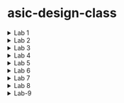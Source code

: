 # asic-design-class
<details>
<summary>Lab 1</summary>
LAB1

Task1: Create a C program and verify it using gcc compiler.
STEPS:

1.Create a file in editor in Linux environment.

![Screenshot from 2024-07-17 07-29-28](https://github.com/user-attachments/assets/7a9b5721-a2bd-4a11-9e49-fc43695f4ab9)

2.Compile code in termianl window using gcc compiler.

![Screenshot from 2024-07-17 07-27-37](https://github.com/user-attachments/assets/5ca86dc0-89c1-49e0-9e10-27c8faebe04b)

3.Executables will be generated after compilation,to run and check the output use the following command. 

![Screenshot from 2024-07-17 07-30-16](https://github.com/user-attachments/assets/6a38e971-0fe9-43e3-a660-22dc143eace3)

INITIAL CODE AND FINAL OUTPUT

![Screenshot from 2024-07-17 07-49-06](https://github.com/user-attachments/assets/90c15770-1cf6-4309-8d82-b1fe1c4ceddb)




Task2: Run the C program on a Riscv gcc compiler.

STEPS:

1.Compile the C code on Riscv compier using the following command.

![Screenshot from 2024-07-17 08-02-18](https://github.com/user-attachments/assets/ff557bf6-3b51-47cb-8c23-c0481ea32ea7)

2.Generate a new executable file.

![Screenshot from 2024-07-17 08-03-33](https://github.com/user-attachments/assets/7b8710da-989f-425d-b248-190ead3a1b50)

3.To look at the assembly code for the given C program use the following command.

![Screenshot from 2024-07-17 08-04-50](https://github.com/user-attachments/assets/5d98c9db-574c-4fe8-a384-48b2466ffdef)

4.To view some part of file at once use the following command and search for main to know the number of bytes used for its instruction set.

![Screenshot from 2024-07-17 08-06-05](https://github.com/user-attachments/assets/8fec103c-9ba3-4721-bf13-4e192687e7a2)

5.Now, instead of O1 in command we use Ofast so that we can reduce the number of bytes used by the main program.

![Screenshot from 2024-07-17 08-07-17](https://github.com/user-attachments/assets/df071282-7ac7-40b7-b362-6582d1172cf1)

6.Generate the assembly code for the above file and notice that the number of bytes used gets reduced to 12 instead of 15.
![Screenshot from 2024-07-17 08-08-52](https://github.com/user-attachments/assets/45e90a05-96fb-4614-b58b-e9a28c376b71)


INITIAL AND FINAL OUTPUT
![Screenshot from 2024-07-17 08-11-55](https://github.com/user-attachments/assets/60c5e1ee-1179-4bec-8dd8-0b661dbd5b32)

</details>


<details>
# LAB2
<summary>Lab 2</summary>

In Lab1 we compiled and executed our C code on gcc compiler, also in the second task we compiled our code on riscv compiler.
In this lab we will compile, execute and debug C code using riscv Simulator in Spike Simulation environment

## STEPS:


1.We executed our code using gcc compiler and spike simulator to check if both have the same result.
  To compile code in Spike Simultor we use the following command:
  
  ```bash
  riscv64-unknown-elf-gcc -Ofast -mabi=lp64 -march=rv64i -o sum1ton.o sum1ton.c 
  ```
  
  To run code in Spike Simulator we use the following command:
  
 ```bash 
 spike pk sum1ton.o
  ```
  
  Now we compared our gcc output and riscv output wich came out same.
  
  ![Screenshot from 2024-07-22 18-23-05](https://github.com/user-attachments/assets/a08930f4-1a75-44ac-bba4-e6cdda465dbd)

2.We tried to debug our code using spike by using the following command:

```bash   
spike -d pk sum1ton.o
 ```  
   
   Complete assembly code is shown into the terminal
   
  ![Screenshot from 2024-07-22 18-25-16](https://github.com/user-attachments/assets/b7d1e1a6-9168-40d7-bc47-4885d6780c14)


3.We want debug only the main part of the code manually so all the part which was before that we executed using the command
```bash
 until pc 0 100b0
```

  ![Screenshot from 2024-07-22 18-26-25](https://github.com/user-attachments/assets/99f7e1c1-9008-4726-98fa-544d167cbc03)
  

4.After this we wanted to run each step manually and noting down the values which are changing in each registers.
  First, we checked the values of register a2 by using the command
  ```bash
    reg 0 a2
  ```
  
  Initially it had 0x00000000000000b0
  After this we executed one line of code by pressing Enter so that the next line gets executed.
  The next was lui a2 0x1 which load the upper immediate that is the the bits from 12 to 31 with value 1 i.e, 0x00000000000100b0
  Again we checked the value of the register which now contained the changed value.
  
  ![Screenshot from 2024-07-22 18-27-34](https://github.com/user-attachments/assets/172905d9-82e6-4cf6-9db7-b71a060c78e8)

5.After this in the next instruction we loaded register a0 with value 0x21 and checked it.

 ![Screenshot from 2024-07-22 18-28-29](https://github.com/user-attachments/assets/31f2fb08-e19e-4642-87c2-1e88f6ada302)


6.The next instruction decremented the value present in the stack pointer by 16(in decimal) which is 10 in binary.
  Initially it had 0x0000003ffffffb50

After the execution of instruction it had 0x0000003ffffffb40

![Screenshot from 2024-07-22 18-33-49](https://github.com/user-attachments/assets/8261d937-119d-425e-a719-263faf653f87)

We can do the same for other instructions as well.
</details>


<details>
  <summary>Lab 3</summary>
# **LAB 3**

## To identify the type of instructions in RISC-V as R, I, S, B, U, J type, understand the differences between hardcoding 32-bit pattern of instructions and when the instructions are executed using RISC-V ISA.

### Different Types of Instructions in RISC-V

Instructions are classified in RISC-V based on their formats and functionality:

#### 1. R-Type (Register)
Used for arithmetic and logical operations where all operands are registers.  
Example: ADD, SUB, AND, OR, XOR, SLL, SRL, SLT.  
Format:

- **func7**  
  - Size: 7 bits  
  - Location: Bits 25 to 31 of the instruction  
  - Description: Differentiates between instructions within the same opcode and funct3.  

- **rs2 (Source Register 2)**  
  - Size: 5 bits  
  - Location: Bits 20 to 24 of the instruction  
  - Description: Specifies the second source register.  

- **rs1 (Source Register 1)**  
  - Size: 5 bits  
  - Location: Bits 15 to 19 of the instruction  
  - Description: Specifies the first source register.  

- **funct3**  
  - Size: 3 bits  
  - Location: Bits 12 to 14 of the instruction  
  - Description: Provides mid-level differentiation within the general category specified by the opcode.  

- **rd (Destination Register)**  
  - Size: 5 bits  
  - Location: Bits 7 to 11 of the instruction  
  - Description: Specifies the destination register.  

- **opcode**  
  - Size: 7 bits  
  - Location: Bits 0 to 6 of the instruction  
  - Description: Specifies the general operation category (e.g., arithmetic, logical, load, store, etc.).  

#### 2. I-Type (Immediate)  
Used for operations involving an immediate value.  
Example: ADDI, SLTI, ANDI, ORI, XORI, LW.  
Format:

- **opcode**  
  - Size: 7 bits  
  - Location: Bits 0 to 6 of the instruction.  
  - Description: Specifies the general operation category (e.g., arithmetic with immediate, load, etc.).  

- **rd**  
  - Size: 5 bits  
  - Location: Bits 7 to 11 of the instruction  
  - Description: Specifies the destination register.  

- **funct3**  
  - Size: 3 bits  
  - Location: Bits 12 to 14 of the instruction  
  - Description: Provides mid-level differentiation within the opcode category.  

- **rs1 (Source Register 1)**  
  - Size: 5 bits  
  - Location: Bits 15 to 19 of the instruction  
  - Description: Specifies the first source register.  

- **imm (Immediate Value)**  
  - Size: 12 bits  
  - Location: Bits 20 to 31 of the instruction  
  - Description: Represents a 12-bit immediate value used in the operation.  

#### 3. S-Type  
Used for storing instructions where data from a register is stored into memory.  
Format:

- **opcode**  
  - Size: 7 bits  
  - Location: Bits 0 to 6 of the instruction  
  - Description: Identifies the type of operation (e.g., store).  

- **imm (Immediate Value, lower 5 bits)**  
  - Size: 5 bits  
  - Location: Bits 7 to 11 of the instruction  
  - Description: Represents the lower 5 bits of the immediate value for address calculation.  

- **funct3**  
  - Size: 3 bits  
  - Location: Bits 12 to 14 of the instruction  
  - Description: Specifies the specific type of store operation.  

- **rs1 (Source Register 1)**  
  - Size: 5 bits  
  - Location: Bits 15 to 19 of the instruction  
  - Description: Specifies the base register for the store operation.  

- **rs2 (Source Register 2)**  
  - Size: 5 bits  
  - Location: Bits 20 to 24 of the instruction  
  - Description: Specifies the source register holding the data to be stored.  

- **imm (Immediate Value, upper 7 bits)**  
  - Size: 7 bits  
  - Location: Bits 25 to 31 of the instruction  
  - Description: Represents the upper 7 bits of the immediate value for address calculation.  

#### 4. B-Type  
Used for conditional branch instructions.  
Format:

- **opcode**  
  - Size: 7 bits  
  - Location: Bits 0 to 6 of the instruction  
  - Description: Specifies the general operation category (e.g., branch).  

- **imm[11] (Immediate Bit 11)**  
  - Size: 1 bit  
  - Location: Bit 7 of the instruction  
  - Description: Represents the 11th bit of the immediate value.  

- **imm[4:1] (Immediate Bits 4 to 1)**  
  - Size: 4 bits  
  - Location: Bits 8 to 11 of the instruction  
  - Description: Represents bits 4 to 1 of the immediate value.  

- **funct3**  
  - Size: 3 bits  
  - Location: Bits 12 to 14 of the instruction  
  - Description: Specifies the specific type of branch operation.  

- **rs1 (Source Register 1)**  
  - Size: 5 bits  
  - Location: Bits 15 to 19 of the instruction  
  - Description: Specifies the first source register for comparison.  

- **rs2 (Source Register 2)**  
  - Size: 5 bits  
  - Location: Bits 20 to 24 of the instruction  
  - Description: Specifies the second source register for comparison.  

- **imm[10:5] (Immediate Bits 10 to 5)**  
  - Size: 6 bits  
  - Location: Bits 25 to 30 of the instruction  
  - Description: Represents bits 10 to 5 of the immediate value.  

- **imm[12] (Immediate Bit 12)**  
  - Size: 1 bit  
  - Location: Bit 31  
  - Description: Represents the 12th bit of the immediate value.  

#### 5. U-Type  
The U-type format is used for instructions that need a 20-bit immediate value. These instructions include LUI (Load Upper Immediate) and AUIPC (Add Upper Immediate to PC).

- **opcode**  
  - Size: 7 bits  
  - Location: Bits 0 to 6 of the instruction  
  - Description: Specifies the general operation category.

- **rd**  
  - Size: 5 bits  
  - Location: Bits 7 to 11 of the instruction  
  - Description: Specifies the destination register.

- **imm[19:12]**  
  - Size: 8 bits  
  - Location: Bits 12 to 19 of the instruction  
  - Description: Represents bits 19 to 12 of the immediate value.

- **imm[11]**  
  - Size: 1 bit  
  - Location: Bit 20  
  - Description: Represents bit 11 of the immediate value.

- **imm[10:1]**  
  - Size: 10 bits  
  - Location: Bits 21 to 30 of the instruction  
  - Description: Represents bits 10 to 1 of the immediate value.

- **imm[20]**  
  - Size: 1 bit  
  - Location: Bit 31  
  - Description: Represents bit 20 of the immediate value.

#### 6. J-Type  
The J-type format is primarily used for jump instructions, such as JAL (Jump and Link).

- **opcode**  
  - Size: 7 bits  
  - Location: Bits 0 to 6 of the instruction  
  - Description: Specifies the operation. For JAL, the opcode is 1101111.

- **rd**  
  - Size: 5 bits  
  - Location: Bits 7 to 11 of the instruction  
  - Description: Specifies the destination register where the return address (PC + 4) will be stored.

- **imm[19:12]**  
  - Size: 8 bits  
  - Location: Bits 12 to 19 of the instruction  
  - Description: Represents bits 19 to 12 of the immediate value.

- **imm[11]**  
  - Size: 1 bit  
  - Location: Bit 20  
  - Description: Represents bit 11 of the immediate value.

- **imm[10:1]**  
  - Size: 10 bits  
  - Location: Bits 21 to 30 of the instruction  
  - Description: Represents bits 10 to 1 of the immediate value.

- **imm[20]**  
  - Size: 1 bit  
  - Location: Bit 31  
  - Description: Represents bit 20 of the immediate value.


## RISC-V Instructions with Hexadecimal Encodings


  ADD r8, r9, r10  
  #R-Type Instruction Format  
  func7 - 0000000  
  rs2 - 01010  
  rs1 - 01001  
  func3 - 000  
  rd - 01000  
  opcode - 0110011  
  0000000 01010 01001 000 01000 0110011
  Hex: 0x00a48433

  SUB r10, r8, r9  
  #R-Type Instruction Format  
  func7 - 0100000  
  rs2 - 01001  
  rs1 - 01000  
  func3 - 000  
  rd - 01010  
  opcode - 0110011  
  0100000 01001 01000 000 01010 0110011
  Hex: 0x40a48533

  AND r9, r8, r10  
  #R-Type Instruction Format  
  func7 - 0000000  
  rs2 - 01010  
  rs1 - 01000  
  func3 - 111  
  rd - 01001  
  opcode - 0110011  
  0000000 01010 01000 111 01001 0110011
  Hex: 0x00a407b3

  OR r8, r9, r5  
  #R-Type Instruction Format  
  func7 - 0000000  
  rs2 - 00101  
  rs1 - 01001  
  func3 - 110  
  rd - 01000  
  opcode - 0110011  
  0000000 00101 01001 110 01000 0110011
  Hex: 0x0054c733

  XOR r8, r8, r4  
  #R-Type Instruction Format  
  funct7: 0000000  
  rs2: 00100  
  rs1: 01000  
  funct3: 100  
  rd: 01000  
  opcode: 0110011  
  0000000 00100 01000 100 01000 0110011
  Hex: 0x00448633

  SLT r0, r1, r4  
  #R-Type Instruction Format  
  funct7: 0000000  
  rs2: 00100  
  rs1: 00001  
  funct3: 010  
  rd: 00000  
  opcode: 0110011  
  0000000 00100 00001 010 00000 0110011
  Hex: 0x0040a033

  ADDI r2, r2, 5  
  #I-Type Instruction Format  
  immediate: 000000000101  
  rs1: 00010  
  funct3: 000  
  rd: 00010  
  opcode: 0010011  
  000000000101 00010 000 00010 0010011
  Hex: 0x00510113

  SW r2, r0, 4  
  #S-Type Instruction Format  
  immediate: 0000000 00010  
  rs2: 00010  
  rs1: 00000  
  funct3: 010  
  opcode: 0100011  
  0000000 00010 00000 010 00100 0100011
  Hex: 0x00412023

  SRL r6, r1, r1  
  #R-Type Instruction Format  
  funct7: 0000000  
  rs2: 00001  
  rs1: 00001  
  funct3: 101  
  rd: 00110  
  opcode: 0110011  
  0000000 00001 00001 101 00110 0110011
  Hex: 0x001092b3

  BNE r0, r0, 20  
  #B-Type Instruction Format  
  immediate: 000000 01000 0  
  rs2: 00000  
  rs1: 00000  
  funct3: 001  
  opcode: 1100011  
  0000000 00000 00000 001 01000 1100011
  Hex: 0x01400063

  BEQ r0, r0, 15  
  #B-Type Instruction Format  
  immediate: 000000 01111 0  
  rs1: 00000  
  rs2: 00000  
  funct3: 000  
  opcode: 1100011  
  0000000 00000 00000 000 01111 1100011
  Hex: 0x00f00063

  LW r3, r1, 2  
  #I-type instruction format  
  immediate: 000000000010  
  rs1: 00001  
  funct3: 010  
  rd: 00011  
  opcode: 0000011  
  000000000010 00001 010 00011 0000011
  Hex: 0x00210183

  SLL r5, r1, r1  
  #R-Type instruction format  
  funct7: 0000000  
  rs2: 00001  
  rs1: 00001  
  funct3: 001  
  rd: 00101  
  opcode: 0110011  
  0000000 00001 00001 001 00101 0110011
  Hex: 0x001091b3



  ### RISC-V Instructions and Hexadecimal Values Table
  
  | Instruction      | Hexadecimal Value |
  |------------------|-------------------|
  | ADD r8, r9, r10  | 0x00a48433        |
  | SUB r10, r8, r9  | 0x40a48533        |
  | AND r9, r8, r10  | 0x00a407b3        |
  | OR r8, r9, r5    | 0x0054c733        |
  | XOR r8, r8, r4   | 0x00448633        |
  | SLT r0, r1, r4   | 0x0040a033        |
  | ADDI r2, r2, 5   | 0x00510113        |
  | SW r2, r0, 4     | 0x00412023        |
  | SRL r6, r1, r1   | 0x001092b3        |
  | BNE r0, r0, 20   | 0x01400063        |
  | BEQ r0, r0, 15   | 0x00f00063        |
  | LW r3, r1, 2     | 0x00210183        |
  | SLL r5, r1, r1   | 0x001091b3        |



 ### Verilog Hardcoded values and RISCv ISA 


  

  | Assembly Code        | Hardcoded Hex Value | 32-bit RISC-V Instruction (Hex) |
  |----------------------|---------------------|---------------------------------|
  | add r6, r1, r2       | 32'h02208300        | 0x00208333                      |
  | sub r7, r1, r2       | 32'h02209380        | 0x402083b3                      |
  | and r8, r1, r3       | 32'h0230a400        | 0x0030a333                      |
  | or r9, r2, r5        | 32'h02513480        | 0x005123b3                      |
  | xor r10, r1, r4      | 32'h0240c500        | 0x0040a333                      |
  | slt r11, r2, r4      | 32'h02415580        | 0x004123b3                      |
  | addi r12, r4, 5      | 32'h00520600        | 0x00520613                      |
  | sw r3, r1, 2         | 32'h00209181        | 0x00212023                      |
  | lw r13, r1, 2        | 32'h00208681        | 0x00208683                      |
  | beq r0, r0, 15       | 32'h00f00002        | 0x00f00063                      |
  | add r14, r2, r2      | 32'h00210700        | 0x002103b3                      |
  | bne r0, r1, 20       | 32'h01409002        | 0x01409063                      |
  | sll r15, r1, r2(2)   | 32'h00208783        | 0x002087b3                      |
  | srl r16, r14, r2(2)  | 32'h00271803        | 0x002718b3                      |

Waveform snapshots for command for Verilog netlist and testbench

![Screenshot from 2024-07-29 12-55-34](https://github.com/user-attachments/assets/a4422c3d-d251-4c78-bbc6-8bb002c71959)

We obtained the following waveforms by executing the following commands on terminal:

```
iverilog -o iiitb_rv32i_tb iiitb_rv32i.v iiitb_rv32i_tb.v
```
This command compiles the Verilog source files and generates an executable named iiitb_rv32i_tb.

```
vvp iiitb_rv32i_tb
```
This command executes the simulation, and during this process, it generates a Value Change Dump (VCD) file (named iiitb_rv32i.vcd specified in the testbench).

```
gtkwave iiitb_rv32i.vcd
```

This command launches GTKWave and opens the specified VCD file, to visually inspect the waveforms and analyze the behavior of Verilog design and testbench.

```
Add R6, R2, R1
```

![Your paragraph text (1)](https://github.com/user-attachments/assets/b7027ff8-64eb-4a5b-89ac-dea30e2b5749)  


```
SUB R7, R1, R2
```

![32 bit instruction for SUB R7, R1, R2](https://github.com/user-attachments/assets/7876f010-14eb-4a0b-9779-c7581ca3c2d0)  



```
AND R8, R1, R3
```

![output of 3 and 1 will be 1 (0011) (0001) = (0001)](https://github.com/user-attachments/assets/70005853-ba64-44aa-89ff-99acfb30d479)  

  
```
OR R9, R2, R5
```
![output of 2  5 will be 7 (0010)  (0101) = (0111)](https://github.com/user-attachments/assets/3cc92644-9524-42a8-9962-402a19cc668e)  


```
XOR R10, R1, R4
```
 ![Untitled design](https://github.com/user-attachments/assets/54035e1f-6630-493a-948e-e353ee2f2208)  
 
```
SLT R1, R2, R4
```  
     
![Values stored in two different registers](https://github.com/user-attachments/assets/5eb768f6-09ec-42fc-93db-9a1c355dea2d)  

```
ADDI R12, R4, R5
```
![Your paragraph text](https://github.com/user-attachments/assets/c3c70c0e-f9d6-4ff1-97bc-ebb4cbf797c3)  

```
BEQ R0, R0, 15
```
![value stored in register R0](https://github.com/user-attachments/assets/a8d327c7-dfe5-4610-8dbb-67f2e569a5c8)      


</details>

<details>
  <summary>Lab 4</summary>
Task : To verify the output through gcc compiler and riscv compiler
Steps:
  
1. Write a code which can be compiled using gcc and riscv gcc
   
  ```#include <limits.h>
#include <stdbool.h>
#include <stdio.h>

#define V 9	

int minDistance(int dist[], bool sptSet[])	
{
    // Initialize min value
    int min = INT_MAX, min_index;

    for (int v = 0; v < V; v++)
        if (sptSet[v] == false && dist[v] <= min)
            min = dist[v], min_index = v;

    return min_index;
}


void printSolution(int dist[])
{
    printf("Vertex \t\t Distance from Source\n");
    for (int i = 0; i < V; i++)
        printf("%d \t\t\t\t %d\n", i, dist[i]);
}

void dijkstra(int graph[V][V], int src)
{
    int dist[V]; 

    bool sptSet[V]; 

    
    for (int i = 0; i < V; i++)
        dist[i] = INT_MAX, sptSet[i] = false;

   
    dist[src] = 0;

    
    for (int count = 0; count < V - 1; count++) {
        
        int u = minDistance(dist, sptSet);

        
        sptSet[u] = true;

        
        for (int v = 0; v < V; v++)

           
            if (!sptSet[v] && graph[u][v]
                && dist[u] != INT_MAX
                && dist[u] + graph[u][v] < dist[v])
                dist[v] = dist[u] + graph[u][v];
    }

   
    printSolution(dist);
}


int main()
{
   
    int graph[V][V] = { { 0, 4, 0, 0, 0, 0, 0, 8, 0 },
                        { 4, 0, 8, 0, 0, 0, 0, 11, 0 },
                        { 0, 8, 0, 7, 0, 4, 0, 0, 2 },
                        { 0, 0, 7, 0, 9, 14, 0, 0, 0 },
                        { 0, 0, 0, 9, 0, 10, 0, 0, 0 },
                        { 0, 0, 4, 14, 10, 0, 2, 0, 0 },
                        { 0, 0, 0, 0, 0, 2, 0, 1, 6 },
                        { 8, 11, 0, 0, 0, 0, 1, 0, 7 },
                        { 0, 0, 2, 0, 0, 0, 6, 7, 0 } };

    
    dijkstra(graph, 0);

    return 0;
}
```
2. Compile the code using gcc

![Screenshot from 2024-08-14 10-47-36](https://github.com/user-attachments/assets/87c8daa8-6af9-4adf-b248-daab4f6cd8c9)

3.Compile the code using riscv gcc

![Screenshot from 2024-08-14 10-47-45](https://github.com/user-attachments/assets/5db17abd-bdac-4cda-b59d-f84953b22a4f)

4. Comparing the outputs of both

![Screenshot from 2024-08-14 10-50-03](https://github.com/user-attachments/assets/7b63b14b-9097-487c-bc60-a79a795127f6)

Conlusion:
Output of GCC and RISCV are same
</details>

<details>
<summary>Lab 5</summary>

# Task - 1 : Digital logic using MakerChip IDE

Makerchip IDE
![Screenshot (431)](https://github.com/user-attachments/assets/8848c3f6-43ca-46af-bf73-5e2ed4b627d5)

### Sequential Calculator
![Screenshot 2024-08-22 001427](https://github.com/user-attachments/assets/66e5486f-deb1-487b-a226-1633c6d0174f)
 ```
\m5_TLV_version 1d: tl-x.org
\m5
   
   // =================================================
   // Welcome!  New to Makerchip? Try the "Learn" menu.
   // =================================================
   
   //use(m5-1.0)   /// uncomment to use M5 macro library.
\SV
   // Macro providing required top-level module definition, random
   // stimulus support, and Verilator config.
   m5_makerchip_module   // (Expanded in Nav-TLV pane.)
\TLV
   $reset = *reset; 
   $clk_vai = *clk;

           
         
   $val1[31:0] = $rand1[3:0];
   $val2[31:0] = $rand2[3:0];
   $sum[31:0] = >>1$f + $val2;
   $diff[31:0] = >>1$f - $val2;
   $prod[31:0] = >>1$f * $val2;
   $quot[31:0] = >>1$f / $val2;

   $f[31:0] = $reset ? 0:(($sel[1:0] == 0) ? $sum : ($sel[1:0]==1) ? $diff : ($sel[1:0]==2) ? $prod : $quot);

   
   // Assert these to end simulation (before Makerchip cycle limit).
   *passed = *cyc_cnt > 40;
   *failed = 1'b0;
\SV
   endmodule

​

```
![Screenshot (441)](https://github.com/user-attachments/assets/10567c16-457e-4afc-8459-b26aa31da3b6)


### Cycle Calculator

![Screenshot 2024-08-22 003128](https://github.com/user-attachments/assets/6b51b546-1e19-477d-b548-c1fa7e223bc3)

```
\m5_TLV_version 1d: tl-x.org
\m5
   
   // =================================================
   // Welcome!  New to Makerchip? Try the "Learn" menu.
   // =================================================
   
   //use(m5-1.0)   /// uncomment to use M5 macro library.
\SV
   // Macro providing required top-level module definition, random
   // stimulus support, and Verilator config.
   m5_makerchip_module   // (Expanded in Nav-TLV pane.)
\TLV
   
   
   |calc
      @1
         $reset = *reset;
         $clk_vai = *clk;
         $val1[31:0] = $rand1[3:0];
         $val2[31:0] = $rand2[3:0];
         $sum[31:0] = >>2$f + $val2;
         $diff[31:0] = >>2$f - $val2;
         $prod[31:0] = >>2$f * $val2;
         $quot[31:0] = >>2$f / $val2;
         
        
         
      @2
         $valid = $reset ? 1 : (!>>1$valid + 1);
         $valid_or_reset = ~$valid || $reset;
         $f[31:0] = $valid_or_reset ? 0 : (($sel[1:0] == 0) ? $sum : ($sel[1:0]==1) ? $diff : ($sel[1:0]==2) ? $prod : $quot);
         
   
  
   
   // Assert these to end simulation (before Makerchip cycle limit).
   *passed = *cyc_cnt > 40;
   *failed = 1'b0;
\SV
   endmodule

```
![Screenshot (442)](https://github.com/user-attachments/assets/69451ddf-5706-47fc-8ca9-ebb245db5918)


### Total Distance Calculator
```
\m4_TLV_version 1d: tl-x.org
\SV

	`include "sqrt32.v";
	 m4_makerchip_module
   
\TLV
   
   |calc
      @1
         $reset = *reset;
      ?$valid
         @1
            $aa_sq[31:0] = $aa[3:0] * $aa;
            $bb_sq[31:0] = $bb[3:0] * $bb;
         @2
            $cc_sq[31:0] = $aa_sq + $bb_sq;
         @3
            $cc[31:0] = sqrt($cc_sq);
      @4
         $tot_dist[63:0] = $reset ? '0 : $valid ? >>1$tot_dist + $cc : >>1$tot_dist;//$RETAIN
         
   //...
   
   // Assert these to end simulation (before Makerchip cycle limit).
!  *passed = *cyc_cnt > 16'd30;

\SV
   endmodule

```
![Screenshot (439)](https://github.com/user-attachments/assets/d26a613e-44f1-4274-93bb-7b4b937458e2)

## Task - 2 : RISCv Core with Pipeline
```
\m4_TLV_version 1d: tl-x.org
\SV
   // Template code can be found in: https://github.com/stevehoover/RISC-V_MYTH_Workshop
   
   m4_include_lib(['https://raw.githubusercontent.com/BalaDhinesh/RISC-V_MYTH_Workshop/master/tlv_lib/risc-v_shell_lib.tlv'])

\SV
   m4_makerchip_module   // (Expanded in Nav-TLV pane.)
\TLV

   // /====================\
   // | Sum 1 to 9 Program |
   // \====================/
   //
   // Add 1,2,3,...,9 (in that order).
   //
   // Regs:
   //  r10 (a0): In: 0, Out: final sum
   //  r12 (a2): 10
   //  r13 (a3): 1..10
   //  r14 (a4): Sum
   // 
   // External to function:
   m4_asm(ADD, r10, r0, r0)             // Initialize r10 (a0) to 0.
   // Function:
   m4_asm(ADD, r14, r10, r0)            // Initialize sum register a4 with 0x0
   m4_asm(ADDI, r12, r10, 1010)         // Store count of 10 in register a2.
   m4_asm(ADD, r13, r10, r0)            // Initialize intermediate sum register a3 with 0
   // Loop:
   m4_asm(ADD, r14, r13, r14)           // Incremental addition
   m4_asm(ADDI, r13, r13, 1)            // Increment intermediate register by 1
   m4_asm(BLT, r13, r12, 1111111111000) // If a3 is less than a2, branch to label named <loop>
   m4_asm(ADD, r10, r14, r0)            // Store final result to register a0 so that it can be read by main program
   m4_asm(SW, r0, r10, 10000)           // Store r10 result in dmem
   m4_asm(LW, r17, r0, 10000)           // Load contents of dmem to r17
   m4_asm(JAL, r7, 00000000000000000000) // Done. Jump to itself (infinite loop). (Up to 20-bit signed immediate plus implicit 0 bit (unlike JALR) provides byte address; last immediate bit should also be 0)
   m4_define_hier(['M4_IMEM'], M4_NUM_INSTRS)

   |cpu
      @0
         $reset = *reset;
         $clk_vai = *clk;
         //PC fetch - branch, jumps and loads introduce 2 cycle bubbles in this pipeline
         $pc[31:0] = >>1$reset ? '0 : (>>3$valid_taken_br ? >>3$br_tgt_pc :
                                       >>3$valid_load     ? >>3$inc_pc[31:0] :
                                       >>3$jal_valid      ? >>3$br_tgt_pc :
                                       >>3$jalr_valid     ? >>3$jalr_tgt_pc :
                                                     (>>1$inc_pc[31:0]));
         // Access instruction memory using PC
         $imem_rd_en = ~ $reset;
         $imem_rd_addr[M4_IMEM_INDEX_CNT-1:0] = $pc[M4_IMEM_INDEX_CNT+1:2];
         
         
      @1
         //Getting instruction from IMem
         $instr[31:0] = $imem_rd_data[31:0];
         
         //Increment PC
         $inc_pc[31:0] = $pc[31:0] + 32'h4;
         
         //Decoding I,R,S,U,B,J type of instructions based on opcode [6:0]
         //Only [6:2] is used here because this implementation is for RV64I which does not use [1:0]
         $is_i_instr = $instr[6:2] ==? 5'b0000x ||
                       $instr[6:2] ==? 5'b001x0 ||
                       $instr[6:2] == 5'b11001;
         
         $is_r_instr = $instr[6:2] == 5'b01011 ||
                       $instr[6:2] ==? 5'b011x0 ||
                       $instr[6:2] == 5'b10100;
         
         $is_s_instr = $instr[6:2] ==? 5'b0100x;
         
         $is_u_instr = $instr[6:2] ==? 5'b0x101;
         
         $is_b_instr = $instr[6:2] == 5'b11000;
         
         $is_j_instr = $instr[6:2] == 5'b11011;
         
         //Immediate value decode
         $imm[31:0] = $is_i_instr ? { {21{$instr[31]}} , $instr[30:20]} :
                      $is_s_instr ? { {21{$instr[31]}} , $instr[30:25] , $instr[11:8] , $instr[7]} :
                      $is_b_instr ? { {20{$instr[31]}} , $instr[7] , $instr[30:25] , $instr[11:8] , 1'b0} :
                      $is_u_instr ? { $instr[31] , $instr[30:12] , { 12{1'b0}} } :
                      $is_j_instr ? { {12{$instr[31]}} , $instr[19:12] , $instr[20] , $instr[30:21] , 1'b0} :
                      >>1$imm[31:0];
         
         //Generate valid signals for each instruction fields
         $rs1_or_funct3_valid    = $is_r_instr || $is_i_instr || $is_s_instr || $is_b_instr;
         $rs2_valid              = $is_r_instr || $is_s_instr || $is_b_instr;
         $rd_valid               = $is_r_instr || $is_i_instr || $is_u_instr || $is_j_instr;
         $funct7_valid           = $is_r_instr;
         
         //Decode other fields of instruction - source and destination registers, funct, opcode
         ?$rs1_or_funct3_valid
            $rs1[4:0]    = $instr[19:15];
            $funct3[2:0] = $instr[14:12];
         
         ?$rs2_valid
            $rs2[4:0]    = $instr[24:20];
         
         ?$rd_valid
            $rd[4:0]     = $instr[11:7];
         
         ?$funct7_valid
            $funct7[6:0] = $instr[31:25];
         
         $opcode[6:0] = $instr[6:0];
         
         //Decode instruction in subset of base instruction set based on RISC-V 32I
         $dec_bits[10:0] = {$funct7[5],$funct3,$opcode};
         
         //Branch instructions
         $is_beq   = $dec_bits ==? 11'bx_000_1100011;
         $is_bne   = $dec_bits ==? 11'bx_001_1100011;
         $is_blt   = $dec_bits ==? 11'bx_100_1100011;
         $is_bge   = $dec_bits ==? 11'bx_101_1100011;
         $is_bltu  = $dec_bits ==? 11'bx_110_1100011;
         $is_bgeu  = $dec_bits ==? 11'bx_111_1100011;
         
         //Jump instructions
         $is_auipc = $dec_bits ==? 11'bx_xxx_0010111;
         $is_jal   = $dec_bits ==? 11'bx_xxx_1101111;
         $is_jalr  = $dec_bits ==? 11'bx_000_1100111;
         
         //Arithmetic instructions
         $is_addi  = $dec_bits ==? 11'bx_000_0010011;
         $is_add   = $dec_bits ==  11'b0_000_0110011;
         $is_lui   = $dec_bits ==? 11'bx_xxx_0110111;
         $is_slti  = $dec_bits ==? 11'bx_010_0010011;
         $is_sltiu = $dec_bits ==? 11'bx_011_0010011;
         $is_xori  = $dec_bits ==? 11'bx_100_0010011;
         $is_ori   = $dec_bits ==? 11'bx_110_0010011;
         $is_andi  = $dec_bits ==? 11'bx_111_0010011;
         $is_slli  = $dec_bits ==? 11'b0_001_0010011;
         $is_srli  = $dec_bits ==? 11'b0_101_0010011;
         $is_srai  = $dec_bits ==? 11'b1_101_0010011;
         $is_sub   = $dec_bits ==? 11'b1_000_0110011;
         $is_sll   = $dec_bits ==? 11'b0_001_0110011;
         $is_slt   = $dec_bits ==? 11'b0_010_0110011;
         $is_sltu  = $dec_bits ==? 11'b0_011_0110011;
         $is_xor   = $dec_bits ==? 11'b0_100_0110011;
         $is_srl   = $dec_bits ==? 11'b0_101_0110011;
         $is_sra   = $dec_bits ==? 11'b1_101_0110011;
         $is_or    = $dec_bits ==? 11'b0_110_0110011;
         $is_and   = $dec_bits ==? 11'b0_111_0110011;
         
         //Store instructions
         $is_sb    = $dec_bits ==? 11'bx_000_0100011;
         $is_sh    = $dec_bits ==? 11'bx_001_0100011;
         $is_sw    = $dec_bits ==? 11'bx_010_0100011;
         
         //Load instructions - support only 4 byte load
         $is_load  = $dec_bits ==? 11'bx_xxx_0000011;
         
         $is_jump = $is_jal || $is_jalr;
         
      @2
         //Get Source register values from reg file
         $rf_rd_en1 = $rs1_or_funct3_valid;
         $rf_rd_en2 = $rs2_valid;
         
         $rf_rd_index1[4:0] = $rs1[4:0];
         $rf_rd_index2[4:0] = $rs2[4:0];
         
         //Register file bypass logic - data forwarding from ALU to resolve RAW dependence
         $src1_value[31:0] = $rs1_bypass ? >>1$result[31:0] : $rf_rd_data1[31:0];
         $src2_value[31:0] = $rs2_bypass ? >>1$result[31:0] : $rf_rd_data2[31:0];
         
         //Branch target PC computation for branches and JAL
         $br_tgt_pc[31:0] = $imm[31:0] + $pc[31:0];
         
         //RAW dependence check for ALU data forwarding
         //If previous instruction was writing to reg file, and current instruction is reading from same register
         $rs1_bypass = >>1$rf_wr_en && (>>1$rd == $rs1);
         $rs2_bypass = >>1$rf_wr_en && (>>1$rd == $rs2);
         
      @3
         //ALU
         $result[31:0] = $is_addi  ? $src1_value +  $imm :
                         $is_add   ? $src1_value +  $src2_value :
                         $is_andi  ? $src1_value &  $imm :
                         $is_ori   ? $src1_value |  $imm :
                         $is_xori  ? $src1_value ^  $imm :
                         $is_slli  ? $src1_value << $imm[5:0]:
                         $is_srli  ? $src1_value >> $imm[5:0]:
                         $is_and   ? $src1_value &  $src2_value:
                         $is_or    ? $src1_value |  $src2_value:
                         $is_xor   ? $src1_value ^  $src2_value:
                         $is_sub   ? $src1_value -  $src2_value:
                         $is_sll   ? $src1_value << $src2_value:
                         $is_srl   ? $src1_value >> $src2_value:
                         $is_sltu  ? $sltu_rslt[31:0]:
                         $is_sltiu ? $sltiu_rslt[31:0]:
                         $is_lui   ? {$imm[31:12], 12'b0}:
                         $is_auipc ? $pc + $imm:
                         $is_jal   ? $pc + 4:
                         $is_jalr  ? $pc + 4:
                         $is_srai  ? ({ {32{$src1_value[31]}} , $src1_value} >> $imm[4:0]) :
                         $is_slt   ? (($src1_value[31] == $src2_value[31]) ? $sltu_rslt : {31'b0, $src1_value[31]}):
                         $is_slti  ? (($src1_value[31] == $imm[31]) ? $sltiu_rslt : {31'b0, $src1_value[31]}) :
                         $is_sra   ? ({ {32{$src1_value[31]}}, $src1_value} >> $src2_value[4:0]) :
                         $is_load  ? $src1_value +  $imm :
                         $is_s_instr ? $src1_value + $imm :
                                    32'bx;
         
         $sltu_rslt[31:0]  = $src1_value <  $src2_value;
         $sltiu_rslt[31:0] = $src1_value <  $imm;
         
         //Jump instruction target PC computation
         $jalr_tgt_pc[31:0] = $imm[31:0] + $src1_value[31:0]; 
         
         //Branch resolution
         $taken_br = $is_beq ? ($src1_value == $src2_value) :
                     $is_bne ? ($src1_value != $src2_value) :
                     $is_blt ? (($src1_value < $src2_value) ^ ($src1_value[31] != $src2_value[31])) :
                     $is_bge ? (($src1_value >= $src2_value) ^ ($src1_value[31] != $src2_value[31])) :
                     $is_bltu ? ($src1_value < $src2_value) :
                     $is_bgeu ? ($src1_value >= $src2_value) :
                     1'b0;
         
         //Current instruction is valid if one of the previous 2 instructions were not (taken_branch or load or jump)
         $valid = ~(>>1$valid_taken_br || >>2$valid_taken_br || >>1$is_load || >>2$is_load || >>2$jump_valid || >>1$jump_valid);
         
         //Current instruction is valid & is a taken branch
         $valid_taken_br = $valid && $taken_br;
         
         //Current instruction is valid & is a load
         $valid_load = $valid && $is_load;
         
         //Current instruction is valid & is jump
         $jump_valid = $valid && $is_jump;
         $jal_valid  = $valid && $is_jal;
         $jalr_valid = $valid && $is_jalr;
         
         //Destination register update - ALU result or load result depending on instruction
         $rf_wr_en = (($rd != '0) && $rd_valid && $valid) || >>2$valid_load;
         $rf_wr_index[4:0] = $valid ? $rd[4:0] : >>2$rd[4:0];
         $rf_wr_data[31:0] = $valid ? $result[31:0] : >>2$ld_data[31:0];
         
      @4
         //Data memory access for load, store
         $dmem_addr[3:0]     =  $result[5:2];
         $dmem_wr_en         =  $valid && $is_s_instr;
         $dmem_wr_data[31:0] =  $src2_value[31:0];
         $dmem_rd_en         =  $valid_load;
         
      
         //Write back data read from load instruction to register
         $ld_data[31:0]      =  $dmem_rd_data[31:0];
         
      
      

      // Note: Because of the magic we are using for visualisation, if visualisation is enabled below,
      //       be sure to avoid having unassigned signals (which you might be using for random inputs)
      //       other than those specifically expected in the labs. You'll get strange errors for these.

   
   // Assert these to end simulation (before Makerchip cycle limit).
   //Checks if sum of numbers from 1 to 9 is obtained in reg[17] and runs 10 cycles extra after this is met
   *passed = |cpu/xreg[17]>>10$value == (1+2+3+4+5+6+7+8+9);
   //Run for 200 cycles without any checks
   //*passed = *cyc_cnt > 200;
   *failed = 1'b0;
   
   // Macro instantiations for:
   //  o instruction memory
   //  o register file
   //  o data memory
   //  o CPU visualization
   |cpu
      m4+imem(@1)    // Args: (read stage)
      m4+rf(@2, @3)  // Args: (read stage, write stage) - if equal, no register bypass is required
      m4+dmem(@4)    // Args: (read/write stage)
   
   m4+cpu_viz(@4)    // For visualisation, argument should be at least equal to the last stage of CPU logic
                       // @4 would work for all labs
\SV
   endmodule

```

Attached is the image of the fully pipelined CPU

![Screenshot 2024-08-22 024458](https://github.com/user-attachments/assets/4dccdd38-f011-41a8-9fa3-c3cb9e95abc7)

![Screenshot (448)](https://github.com/user-attachments/assets/1357ac00-2aca-41ae-9b08-627b99c534dd)


![Screenshot (445)](https://github.com/user-attachments/assets/1c03eebc-106f-4b94-9904-c915b8edb9a5)

</details>


<details>
	<summary> Lab 6</summary>

 
#  Task - Conversion of TLV code into Verilog code using Sandpiper and then simulate it using iverilog and GTKwave


1. Install the packages using the given command
   
```
   sudo apt install make python python3 python3-pip git iverilog gtkwave
   sudo apt-get install python3-venv
   python3 -m venv .venv
   source ~/.venv/bin/activate
   pip3 install pyyaml click sandpiper-saas
```

2. Clone the repositry and move into the required repositry
   
```
   git clone https://github.com/manili/VSDBabySoC.git
   cd VSDBabySoC
```

3.Converte .tllv file into .v file
```   
  sandpiper-saas -i home/vsduser/VSDBabySoC/src/module/vai_rvmyth.tlv -o vai_rvmyth.v --bestsv -- 
  noline -p verilog --outdir home/vsduser/VSDBabySoC/src/module/
  make pre_synth_sim
```

4. Compile amd simulate using the following command
 ``` 
  iverilog -o output/pre_synth_sim.out -DPRE_SYNTH_SIM home/vsduser/VSDBabySoC/src/module/testbench.v -I 
  src/include -I home/vsduser/VSDBabySoCsrc/module
  cd output
  ./pre_synth_sim.out
```

5. Open the waveform using the following command
```   
  gtkwave pre_synth_sim.out
```   



![Screenshot from 2024-08-27 08-26-44](https://github.com/user-attachments/assets/97e80f54-b01d-461d-aecc-ac5898dd9035)



Comparison with Makerchip results

From GTK wave
![Screenshot from 2024-08-27 02-45-01](https://github.com/user-attachments/assets/4a7cd729-475b-486e-b59c-e5bc78a07fb2)

From Makerchip IDE
![Screenshot (445)](https://github.com/user-attachments/assets/1c03eebc-106f-4b94-9904-c915b8edb9a5)

</details>

<details>

 <summary>Lab 7</summary>
 
 # Task : Integrating PLL, riscv core and DAC on babySOC and verifying its output.
In this task we have used a PLL, Riscv core and DAC.
Input to PLL is a low frequency signal coming from the crystal oscillators of SOC. PLL increases the frquency of input signal and gives it as input to the riscv core. The riscv core gives a 10 bit digital output which is gurther given to a DAC converter. The output of DAC is an analog signal OUT.We further analyze the ouptut in gtkWave.  
VCO_IN is the input to PLL    
CLK is the output of PLL  
clk_vai is the input of riscv   
OUT is the 10 bit output of riscv   
OUT is the output of DAC  
 
Here are the commands to do that  
Time and date are also dislayed:
![Screenshot from 2024-09-02 02-54-52](https://github.com/user-attachments/assets/f2333bb6-b330-418e-93cf-9f1dcc8a804f)





Here is the output of gtkWave

![Screenshot from 2024-09-02 03-10-48](https://github.com/user-attachments/assets/1f825c8a-180c-49e9-8ee6-9cefd2d1b0dd)


</details>


<details>
<summary>Lab 8</summary>

 <details>
 <summary>Day 0 </summary>

 # Software Installation

  <details>
  <summary>Yosys</summary>

```
git clone https://github.com/YosysHQ/yosys.git 
cd yosys-master  
sudo apt install make  
sudo apt-get install build-essential clang bison flex \ 
libreadline-dev gawk tcl-dev libffi-dev git \ 
graphviz xdot pkg-config python3 libboost-system-dev \ 
libboost-python-dev libboost-filesystem-dev zlib1g-dev 
make  
sudo make install

  ``` 
  </details>
  
  <details>
  <summary>Iverilog</summary>
	  
  ```
sudo apt-get install iverilog
  ```

  </details>




  <details>
  <summary>GTKWave</summary>
	  
```
sudo apt-get install gtkwave
```
  </details>




  <details>
  <summary>NgSpice</summary>
	  
```
tar -zxvf ngspice-40.tar.gz
cd ngspice-40
mkdir release
cd release
../configure  --with-x --with-readline=yes --disable-debug
make
sudo make install								
```
</details>


<details>
<summary>Magic</summary>
	
```
sudo apt-get install m4
sudo apt-get install tcsh
sudo apt-get install csh
sudo apt-get install libx11-dev
sudo apt-get install tcl-dev tk-dev
sudo apt-get install libcairo2-dev
sudo apt-get install mesa-common-dev libglu1-mesa-dev
sudo apt-get install libncurses-dev	
```
 </details>


  <details>
  <summary>OpenSTA</summary>

```
sudo apt-get install cmake clang gcctcl swig bison flex
git clone https://github.com/The-OpenROAD-Project/OpenSTA.git
cd OpenSTA
mkdir build
cd build
cmake ..
make	
```
  </details>



  <details>
  <summary>OpenLANE</summary>
	  
```
sudo apt-get update
sudo apt-get upgrade
sudo apt install -y build-essential python3 python3-venv python3-pip make git

sudo apt install apt-transport-https ca-certificates curl software-properties-common
curl -fsSL https://download.docker.com/linux/ubuntu/gpg | sudo gpg --dearmor -o /usr/share/keyrings/docker-archive-keyring.gpg

echo "deb [arch=amd64 signed-by=/usr/share/keyrings/docker-archive-keyring.gpg] https://download.docker.com/linux/ubuntu $(lsb_release -cs) stable" | sudo tee /etc/apt/sources.list.d/docker.list > /dev/null

sudo apt update

sudo apt install docker-ce docker-ce-cli containerd.io

sudo docker run hello-world

sudo groupadd docker
sudo usermod -aG docker $USER
sudo reboot 

# After reboot
docker run hello-world

```


</details>
</details>

<details>
<summary>DAY1</summary>
	
## Introduction to Verilog RTL design and Synthesis ##  	

<details>
	<summary>Introduction to Verilog RTL design and Synthesis</summary><br>
	



**RTL** Design - 
Register transfer level design, or RTL design, is a technique that allows us to move data across registers. In RTL design, we use HDL (Hardware Description Language) programs like Verilog or VerilogHDL to write code for both sequential and combinational circuits. These programs may simulate both hardware and logical functions. An RTL design can consist of a single Verilog code or several. A crucial point to remember is that RTL designs must be written with efficient and synthesizable (physical gate-realizable) code.   
**Testbench** -
Verilog allows us to create test benches that simulate the behavior of a hardware design by providing input signals and checking the resulting output signals. This is crucial for larger and more complex designs, as it helps ensure that the simulation results align with the actual hardware behavior after synthesis. A test bench typically consists of two parts: one that generates input signals for the design under test, and another that verifies the correctness of the output signals. This approach can be summarized as follows :  
![test](https://github.com/user-attachments/assets/4965e89b-18d3-4e32-b0cf-a9d7c6304bc6)

**Simulation** -
RTL designs can be verified against their specifications by simulating them with various input samples. This process helps identify and correct errors in the design early on in the development cycle.   
**Simulator** -
Simulator is the software tool used to execute RTL designs and verify their behavior. It monitors changes in input signals and calculates the corresponding output signals. If there are no changes to the input signals, the simulator will not observe any changes in the output signals.   
**Iverilog** - 
Iverilog is a free and open-source Verilog simulator that can be used to verify the functionality of digital circuits. It supports various Verilog language features, including modules, ports, wires, registers, gates, and behavioral descriptions.  
**gtkWave** -
GtkWave is a free and open-source waveform viewer that is commonly used in digital design and verification. It provides a graphical interface for visualizing and analyzing digital waveforms, making it a valuable tool for debugging and understanding the behavior of hardware designs.   

**Lab Examples using iverilog and gtkWave**
1. Cloning the github repository using the following command to install the necessary code files into system which will be used for synthesis and generation
   
```
$git clone https://github.com/kunalg123/sky130RTLDesignAndSynthesisWorkshop.git
```
2. Simulation of verilog code and visualizing the results   

We performed simulation of multiplexer. After the simulation in iverilog the generated vcd file is viewed using gtkwave to view the output waveforms.The output was generated using the inputs given in testbench.

Mutiplexer code:

```

module good_mux (input i0 , input i1 , input sel , output reg y);
always @ (*)
begin
	if(sel)
		y <= i1;
	else 
		y <= i0;
end
endmodule
```

Testbench Code:

```
`timescale 1ns / 1ps
module tb_good_mux;
// Inputs
reg i0,i1,sel;
// Outputs
wire y;
  		// Instantiate the Unit Under Test (UUT), name based instantiation
	good_mux uut (.sel(sel),.i0(i0),.i1(i1),.y(y));
	//good_mux uut (sel,i0,i1,y);  //order based instantiation
initial begin
	$dumpfile("tb_good_mux.vcd");
	$dumpvars(0,tb_good_mux);
	// Initialize Inputs
	sel = 0;
	i0 = 0;
	i1 = 0;
	#300 $finish;
end
always #75 sel = ~sel;
always #10 i0 = ~i0;
always #55 i1 = ~i1;
endmodule

```


 
</details>
<details>
	<summary>Introduction to Yosys synthesizer</summary>
	
**Synthesis:**
Synthesis is the process of transforming a high-level design into a low-level netlist of logic gates, tailored to a specific technology library. It involves breaking down the design into basic logic components, mapping them to actual gates, and optimizing the resulting netlist to meet design constraints. This process ensures that the abstract design can be realized as a physical hardware implementation.	
	
**Synthesizer:**
It is a tool we use to convert out RTL design code to netlist. Yosys is the tool I've used in this workshop. 

Flow of the above process is as follows:

![synthesis](https://github.com/user-attachments/assets/213fa416-0011-4cde-aad4-dc4c013b810d)



**YoSys:**
Yosys is a synthesis tool that converts high-level hardware designs into optimized gate-level representations that can be targeted for various FPGA and ASIC technologies. We can use Yosys by providing our RTL design and a standard cell library file. The tool will then synthesize the design and generate a netlist file.
Below are the commands to perform above synthesis.
RTL Design - read_verilog
.lib - read_liberty
netlist file- write_verilog

**Operational FLow of Yosys Sythesizer**
![op_flow](https://github.com/user-attachments/assets/d4e5a6e6-76db-475d-a1e3-6334a813c36d)


**Verification of Synthesized Design:**
To make sure design has no errors, we verify the given netlist.
The netlist verification flow can be seen as
![veri](https://github.com/user-attachments/assets/b11683b8-b6b2-47cf-9d13-20299fcbb9a0)


Gtkwave output for the RTL design using iVerilog should match the output waveform for the yosys netlist. As netlist and design code have the same set of inputs nad outputs we can use the same testbench and compare the waveforms.

**Lab on Yosys Introduction**

Move to the lib directory and invoke yosys to generate the synthesis of our design using the following commands:

```
yosys> read_liberty -lib <give the path to lib file>
yosys> read_verilog <give the path to verilog file>
yosys> synth -top <top_module_name>
yosys> abc -liberty <give the path to lib file>
yosys> show

```
Output of the synthesized design is as follows:

![Screenshot from 2024-10-20 17-09-42](https://github.com/user-attachments/assets/09f4f5da-ade3-4210-80b2-d6e96c960cbf)

![Screenshot from 2024-10-20 17-11-05](https://github.com/user-attachments/assets/dcac2f2c-d3c9-48f7-9795-52878f2a8083)

Run the following code to generate the netlist file :

```
yosys> write_verilog good_mux_netlist.v
yosys> write_verilog -noattr good_mux_netlist.v
```
The below image shows the netlist file:

![Screenshot from 2024-10-20 16-37-47](https://github.com/user-attachments/assets/065b6b9b-6ff8-4b93-95d3-cee801ca1040)


</details>

</details>



<details>
<summary >DAY 2</summary> 
	
## Timing Libs, hierarchial, flat synthesis, efficient flop coding stylesm ##


<details>
<summary>Introduction to timing .libs</summary>
	
```
 sky130_fd_sc_hd__tt_025C_1v80.lib
 ```
Signinficance for the above terms
	
***130** 130nm library  
**tt** sugnifies the process which is typical  
**025c** signifies the temperature  
**1v80** signifies the voltage  

Using this lib file, we get access to different types of cells which has vast number of variants in terms of number of inputs and ouputs along with the functionality.

Leakage power, delay, area, power ports of all the cells is specified within the file for all the input combinations of the given gate.

 ![Screenshot from 2024-10-20 18-14-22](https://github.com/user-attachments/assets/ff5e300e-e4b3-4aee-8c96-2827339b0325)

![Screenshot from 2024-10-20 18-16-02](https://github.com/user-attachments/assets/f2d8b3d7-a085-4e7f-8b6e-720326712ceb)

This image displays the power consumtion and delay comparison.
For power : and2_0 < and2_2 < and_4
For delay : and2_0 > and2_2 > and2_4
![Screenshot from 2024-10-20 18-23-47](https://github.com/user-attachments/assets/3590e07c-98a1-4245-b320-c160934a8572)


</details>
<details>
<summary>Hierarchial Synthesis vs Flat Synthesis</summary>
	
**multiple_module**

Explaination for Hierarchial and Flat Synthesis using an example module given below
This is the verilog code for module
```
module sub_module2 (input a, input b, output y);
	assign y = a | b;
endmodule

module sub_module1 (input a, input b, output y);
	assign y = a&b;
endmodule


module multiple_modules (input a, input b, input c , output y);
wire net1;
sub_module1 u1(.a(a),.b(b),.y(net1));  //net1 = a&b
sub_module2 u2(.a(net1),.b(c),.y(y));  //y = net1|c ,ie y = a&b + c;
endmodule
```
Launch yosys using the following command
```
$ yosys
yosys> read_liberty -lib ../lib/sky130_fd_sc_hd__tt_025C_1v80.lib 
yosys> read_verilog multiple_modules.v
yosys> synth -top multiple_modules
yosys> show multiple_modules 

```
The following report is generated
![Screenshot from 2024-10-20 18-44-29](https://github.com/user-attachments/assets/a4e583e4-6ba0-492f-9559-f8f599ffc5c3)


For the above verilog code thos is the schematic which should be generated



But, the Yosys synthesiser generates the following schematic instesd of the above one and within the submodules
![Screenshot from 2024-10-20 19-23-32](https://github.com/user-attachments/assets/bf53240d-45a5-4909-ada6-5cbfe73caac1)

Generating netlist using the following commands:

```
yosys> write_verilog -noattr multiple_modules_hier.v  
yosys> !gvim multiple_modules_hier.v
```

Generated netlist is
![Screenshot from 2024-10-20 19-26-56](https://github.com/user-attachments/assets/02b91218-198e-4f00-8476-1131e4bce8da)

The generated netlist is a hierarchial netlist


Now we will use the following commands to flatten the netlist:

```
yosys> flatten
yosys> write_verilog -noattr multiple_modules_flat.v
yosys> !gvim multiple_modules_flat.v
```
Below is the schematic
![Screenshot from 2024-10-20 19-40-28](https://github.com/user-attachments/assets/f15b51a9-a764-43aa-9bd5-2fc4595d2329)


The following netlist will be obtained
![Screenshot from 2024-10-20 19-30-00](https://github.com/user-attachments/assets/78dccab9-7d6d-4fa0-9403-d02f0d535543)

We can also do the entire process/synthesis even for a single submodule using the following command:

```
yosys> synth -top sub_module1
```
</details>
<details>
	<summary>Various Flop Coding styles and Optimization</summary>
In this session we learnt about how to code various types of flops and various styles of coding a flop

Why Use a Flop?

In combinational circuits, generating the corresponding output for given inputs involves some propagation delay. During this delay, intermediate outputs can appear due to various paths within the circuit, which are known as glitches. The more complex the combinational logic, the higher the likelihood of these glitches, leading to unstable output signals.

To eliminate glitches, we use an element called a flop. A flop stores the output of the combinational circuit, allowing it to become the input to the next stage only when a clock edge (either rising or falling) occurs. This approach ensures that the input to the subsequent combinational circuit remains stable, thereby reducing glitches.

It’s important to initialize the flop; otherwise, the next stage of combinational logic could receive undefined (garbage) values. This initialization is managed through control signals like reset and set.

Flop Coding Styles

- Asynchronous reset
- Synchronous reset
- Asynchronous set
- Synchronous set
- Both Asynchronous reset and Synchronous reset
- Both Asynchronous set and Synchronous set


Lab-Flop synthesis simulations
**d-flipflop with asynchronous reset**
Here the output q goes low whenever reset is high and will not wait for the clock's posedge, i.e irrespective of clock, the output is changed to low.

```
 module dff_asyncres ( input clk ,  input async_reset , input d , output reg q );
	always @ (posedge clk , posedge async_reset)
	begin
		if(async_reset)
			q <= 1'b0;
		else	
			q <= d;
	end
endmodule
```
We generate the output using the following commands:

```
$ iverilog dff_async_set.v tb_dff_async_reset.v
$ ./a.out
$ gtkwave tb_dff_async_reset.vcd
```
The output is shown below:
![Screenshot from 2024-10-20 20-12-57](https://github.com/user-attachments/assets/aac36480-8de2-47e3-8f61-f287fec3436b)

Synthesizing using Yosys:
Use the commands given below:
```
yosys
yosys> read_liberty -lib ../lib/sky130_fd_sc_hd__tt_025C_1v80.lib 
yosys> read_verilog dff_asyncres.v 
yosys> synth -top dff_asyncres
yosys> dfflibmap -liberty ../lib/sky130_fd_sc_hd__tt_025C_1v80.lib 
yosys> abc -liberty ../lib/sky130_fd_sc_hd__tt_025C_1v80.lib
yosys> show
```
![Screenshot from 2024-10-20 20-29-35](https://github.com/user-attachments/assets/4ff5fc60-c688-48c5-a0fd-cf330e95e54f)

**dflipflop with Synchronous reset**
Use the following commands
```
yosys
yosys> read_liberty -lib ../lib/sky130_fd_sc_hd__tt_025C_1v80.lib 
yosys> read_verilog dff_async_set.v 
yosys> synth -top dff_async_set
yosys> dfflibmap -liberty ../lib/sky130_fd_sc_hd__tt_025C_1v80.lib 
yosys> abc -liberty ../lib/sky130_fd_sc_hd__tt_025C_1v80.lib
yosys> show
```
We obtain the asynchronous set flop structure:
![Screenshot from 2024-10-20 20-33-41](https://github.com/user-attachments/assets/abbc7027-effc-4b84-9076-5239305bd4ca)

**Synchronous Reset Flop**
The output changes only when the clock changes i.e., depends on the clock. The below figure clearly explains the synchronous reset mode.
The verilog code for synchronous reset is :
```
module dff_syncres ( input clk , input async_reset , input sync_reset , input d , output reg q );
always @ (posedge clk )
begin
	if (sync_reset)
		q <= 1'b0;
	else	
		q <= d;
end
endmodule
```
Use the following commands:
```
yosys
yosys> read_liberty -lib ../lib/sky130_fd_sc_hd__tt_025C_1v80.lib 
yosys> read_verilog dff_syncres.v 
yosys> synth -top dff_syncres
yosys> dfflibmap -liberty ../lib/sky130_fd_sc_hd__tt_025C_1v80.lib 
yosys> abc -liberty ../lib/sky130_fd_sc_hd__tt_025C_1v80.lib
yosys> show
```
Synthesized Circuit
![Screenshot from 2024-10-20 20-44-42](https://github.com/user-attachments/assets/81a390ff-b394-40dd-97a0-348e08947b50)

Gtkwave waveform
![Screenshot from 2024-10-20 20-52-27](https://github.com/user-attachments/assets/5255c88f-bae0-464e-b436-386786179473)

**d-flipflop with Synchronous/Asynchronous reset**
Verilog code:
```
module dff_asyncres_syncres ( input clk , input async_reset , input sync_reset , input d , output reg q );
always @ (posedge clk , posedge async_reset)
begin
    if(async_reset)
            q <= 1'b0;
    else if (sync_reset)
            q <= 1'b0;
    else
            q <= d;
end
endmodule
```
Gtkwaave waveform
![Screenshot from 2024-10-20 21-05-48](https://github.com/user-attachments/assets/16687ebc-ff4d-4ffc-b2c8-be029b9f3604)

Synthesis
![Screenshot from 2024-10-20 21-25-46](https://github.com/user-attachments/assets/4a53b7c5-2998-4b56-b6e0-0a593b246f33)
</details>

<details>
	<summary>Interesting Optimizations</summary>
This lab session deals with some automatic and interesting optimisations of the circuits based on logic. In the below example, multiplying a number with 2 doesn't need any additional hardeware and only needs connecting the bits from a to y and grounding the LSB bit of y is enough and the same is realized by Yosys.
	
```
module mul2 (input [2:0] a, output [3:0] y);
	assign y = a * 2;
endmodule
```
Using the commands given below:
```
yosys
yosys> read_liberty -lib ../lib/sky130_fd_sc_hd__tt_025C_1v80.lib 
yosys> read_verilog mult_2.v 
yosys> synth -top mul2
yosys> dfflibmap -liberty ../lib/sky130_fd_sc_hd__tt_025C_1v80.lib 
yosys> abc -liberty ../lib/sky130_fd_sc_hd__tt_025C_1v80.lib
yosys> show
```
Synthesized design
![Screenshot from 2024-10-20 21-32-54](https://github.com/user-attachments/assets/b3afa963-695b-4396-8e1b-d0b35507efb5)

Generating netlist using the following commands:
```
yosys> write_verilog -noattr mul2_net.v
yosys> !gvim mul2_net.v
```
The generated netlist is as follows:
![Screenshot from 2024-10-20 21-35-13](https://github.com/user-attachments/assets/fbdde11a-4ce9-4226-8bb8-c79321dee2d8)

Let us now synthesize mult_8 using the following commands:
```
yosys
yosys> read_liberty -lib ../lib/sky130_fd_sc_hd__tt_025C_1v80.lib 
yosys> read_verilog mult_8.v 
yosys> synth -top mult8
yosys> dfflibmap -liberty ../lib/sky130_fd_sc_hd__tt_025C_1v80.lib 
yosys> abc -liberty ../lib/sky130_fd_sc_hd__tt_025C_1v80.lib
yosys> show
```

Synthesized Circuit:
![Screenshot from 2024-10-20 21-39-04](https://github.com/user-attachments/assets/c0e77cb7-3bf4-44d2-b9a7-47155cbdcdf0)

Netlist is generated using the following commands:
```
yosys> write_verilog -noattr mult8_net.v
yosys> !gvim mult8_net.v
```
The generated netlist is as follows:
![Screenshot from 2024-10-20 21-41-22](https://github.com/user-attachments/assets/135e8bb2-749d-414f-9418-477cb1c01f91)


</details>



</details>



<details>
<summary >DAY 3</summary>
	
## Combinational and Sequential Optimizations ##

Optimising the combinational logic circuit is squeezing the logic to get the most optimized digital design so that the circuit finally is area and power efficient. This is achieved by the synthesis tool using various techniques and gives us the most optimized circuit.

**Techniques for Optimization**
* Constant propagation which is Direct optimizxation technique
* Boolean logic optimization using K-map or Quine McKluskey

In the above example, if we considor the trasnsistor level circuit of output Y, it has 6 MOS trasistors and when it comes to invertor, only 2 transistors will be sufficient. This is achieved by making A as contstant and propagating the same to output.

Example for Boolean logic optimization:

Let's consider an example concurrent statement  
**assign y=a?(b?c:(c?a:0)):(!c)**

The above expression is using a ternary operator which realizes a series of multiplexers, however, when we write the boolean expression at outputs of each mux and simplify them further using boolean reduction techniques, the outout y turns out be just  
**~(a^c)**

Command to optimize the circuit by yosys is  
**yosys> opt_clean -purge**

**Example-1**

```
module opt_check (input a , input b , output y);
	assign y = a?b:0;
endmodule
```
**Optimized Circuit**

![Screenshot from 2024-10-21 03-03-48](https://github.com/user-attachments/assets/93944613-a047-4d5e-91ea-ccf26e8b198f)



**Example-2**
```
module opt_check2 (input a , input b , output y);
	assign y = a?1:b;
endmodule
```
**Optimized Circuit**
![Screenshot from 2024-10-21 03-07-18](https://github.com/user-attachments/assets/15cb90fe-43f2-483c-8114-5d7371b31128)



**Example-3**
```
module opt_check3 (input a , input b, input c , output y);
	assign y = a?(c?b:0):0;
endmodule
```

**Optimized Circuitt**
![Screenshot from 2024-10-21 03-07-18](https://github.com/user-attachments/assets/3e4769c6-41ab-404d-b594-04a400fcdd60)



**Example-4**


```
module opt_check4 (input a , input b , input c , output y);
	assign y = a?(b?(a & c ):c):(!c);
endmodule
```

**Optimized Circuit**
![Screenshot from 2024-10-21 03-16-17](https://github.com/user-attachments/assets/8175d344-0205-42e5-b7d7-75939cd02686)


**Example-5**
```
module sub_module(input a , input b , output y);
	assign y = a & b;
endmodule

module multiple_module_opt2(input a , input b , input c , input d , output y);
	wire n1,n2,n3;
	sub_module U1 (.a(a) , .b(1'b0) , .y(n1));
	sub_module U2 (.a(b), .b(c) , .y(n2));
	sub_module U3 (.a(n2), .b(d) , .y(n3));
	sub_module U4 (.a(n3), .b(n1) , .y(y));
endmodule

```
Here there is multiple modules present so we will try to check whether those module are being used or not by using following commands:

```
yosys:read_liberty -lib ../lib/sky130_fd_sc_hd__tt_025C_1v80.lib 
yosys:read_verilog multiple_module_opt2.v
yosys:synth -top multiple_module_opt2
yosys:abc -liberty ../lib/sky130_fd_sc_hd__tt_025C_1v80.lib 
yosys:flatten
yosys:opt_clean -purge
yosys:show

```

**Before Flatten**

![Screenshot from 2024-10-21 03-22-52](https://github.com/user-attachments/assets/028266f9-dcda-4f37-9264-138f69ecaf68)






**After Flatten**
![Screenshot from 2024-10-21 03-24-54](https://github.com/user-attachments/assets/08509587-5ffa-41a2-826a-5e61428d68c2)






**Example-6**
```
module sub_module1(input a , input b , output y);
assign y = a & b;
endmodule

module sub_module2(input a , input b , output y);
assign y = a^b;
endmodule

module multiple_module_opt(input a , input b , input c , input d , output y);
wire n1,n2,n3;
sub_module1 U1 (.a(a) , .b(1'b1) , .y(n1));
sub_module2 U2 (.a(n1), .b(1'b0) , .y(n2));
sub_module2 U3 (.a(b), .b(d) , .y(n3));

assign y = c | (b & n1); 
endmodule

```

**Before Flatten**

![Screenshot from 2024-10-21 03-30-18](https://github.com/user-attachments/assets/58454364-5677-4d17-92ab-a97406d4ed4e)




**After Flatten**

![Screenshot from 2024-10-21 03-31-11](https://github.com/user-attachments/assets/ca1b9c2b-922b-482f-8831-3de810915377)






<details>
	<summary>Sequential Logic Optimization with examples</summary>
Below are the various techniques used for sequential logic optimisations:
	-Basic
		Sequential contant propagation
	-Advanced
		-State optimisation
		-Retiming
		-Sequential Logic Cloning (Floor Plan Aware Synthesis)	

**Basic**

Sequential Constant Propagation
Here only the first logic can be optimized as the output of flop is always zero. However for the second flop, the output changes continuously, therefor it cannot be used for contant propagation.

**Advanced**
State Optimisation: This is optimisation of unused state. Using this technique we can come up with most optimised state machine.

Cloning: This is done when performing PHYSICAL AWARE SYNTHESIS. Lets consider a flop A which is connected to flop B and flop C through a combination logic. If B and C are placed far from A in the flooerplan, there is a routing path delay. To avoid this, we connect A to two intermediate flops and then from these flops the output is sent to B and C thereby decreasing the delay. This process is called cloning since we are generating two new flops with same functionality as A.

Retiming: Retiming is a powerful sequential optimization technique used to move registers across the combinational logic or to optimize the number of registers to improve performance via power-delay trade-off, without changing the input-output behavior of the circuit.

**Example-1**
Here flop will be inferred as the output is not constant.
```
module dff_const1(input clk, input reset, output reg q);
	always @(posedge clk, posedge reset)
	begin
		if(reset)
			q <= 1'b0;
		else
			q <= 1'b1;
	end
endmodule

```

**Simulation**

![Screenshot from 2024-10-21 03-46-57](https://github.com/user-attachments/assets/489922f7-9d20-48df-9f03-83db6e49f34c)


**Synthesis**

![Screenshot from 2024-10-21 03-51-50](https://github.com/user-attachments/assets/d7734090-6481-4021-a3dc-41fd64e63aef)

![Screenshot from 2024-10-21 03-53-14](https://github.com/user-attachments/assets/34599beb-2252-4a0b-bc4b-3fc672bbbe0d)



**Example-2**
Here flop will not be inferred as the output is always high.
```
module dff_const2(input clk, input reset, output reg q);
	always @(posedge clk, posedge reset)
	begin
		if(reset)
			q <= 1'b1;
		else
			q <= 1'b1;
	end
endmodule

```
**Simulation**
![Screenshot from 2024-10-21 03-44-13](https://github.com/user-attachments/assets/c9da5de0-f3f9-403d-ba17-6dc6933b9c95)


**Synthesis**
![Screenshot from 2024-10-21 03-56-40](https://github.com/user-attachments/assets/849c995c-24b2-41c8-b16b-088a9003b33d)

![Screenshot from 2024-10-21 03-58-35](https://github.com/user-attachments/assets/d8c6ba5d-5016-4d00-9631-01bb9189721f)




**Example-3**

```
module dff_const3(input clk, input reset, output reg q);
reg q1;

always @(posedge clk, posedge reset)
begin
	if(reset)
	begin
		q <= 1'b1;
		q1 <= 1'b0;
	end
	else
	begin
		q1 <= 1'b1;
		q <= q1;
	end
end
endmodule

```
**Simulation**
![Screenshot from 2024-10-21 04-02-07](https://github.com/user-attachments/assets/48a32326-0a68-418c-a70a-cbd0ea9ec4b9)


**Synthesis**
![Screenshot from 2024-10-21 04-04-28](https://github.com/user-attachments/assets/b3395476-34ea-4353-8146-20a41b09c3f5)



**Example-4**

```
module dff_const4(input clk, input reset, output reg q);
reg q1;

always @(posedge clk, posedge reset)
begin
	if(reset)
	begin
		q <= 1'b1;
		q1 <= 1'b1;
	end
	else
	begin
		q1 <= 1'b1;
		q <= q1;
	end
end
endmodule

```
**Synthesis**
![Screenshot from 2024-10-21 04-08-35](https://github.com/user-attachments/assets/515619a8-1ea1-4bea-9889-380cbecbe638)


**Simulatiom**
![Screenshot from 2024-10-21 04-10-36](https://github.com/user-attachments/assets/89ff9812-d353-490b-862b-08636fb2f4b9)

![Screenshot from 2024-10-21 04-12-01](https://github.com/user-attachments/assets/867080a8-1840-4762-a3f4-8cd21ef3a64b)


**Example-5**

```
module dff_const5(input clk, input reset, output reg q);
reg q1;
always @(posedge clk, posedge reset)
	begin
	if(reset)
	begin
		q <= 1'b0;
		q1 <= 1'b0;
	end
	else
	begin
		q1 <= 1'b1;
		q <= q1;
	end
end
endmodule
```
**Simulation**

![Screenshot from 2024-10-21 04-18-59](https://github.com/user-attachments/assets/9c303214-4c15-4820-a320-af923eadfe3d)


**Synthesis**
![Screenshot from 2024-10-21 04-20-30](https://github.com/user-attachments/assets/6c1789f3-c241-454b-90dc-dd37fb409f23)

![Screenshot from 2024-10-21 04-19-55](https://github.com/user-attachments/assets/1206d235-b64d-4358-99d0-9e638187506f)




<details>
	<summary>
		Sequential optimisation of unused outputs
	</summary>

**Example-1**
```
module counter_opt (input clk , input reset , output q);
reg [2:0] count;
assign q = count[0];
always @(posedge clk ,posedge reset)
begin
if(reset)
	count <= 3'b000;
else
	count <= count + 1;
end
endmodule

```
**Synthesis**
![Screenshot from 2024-10-21 04-24-44](https://github.com/user-attachments/assets/fb0cae6c-3ad1-4645-a66c-c8b88eb2b275)



![Screenshot from 2024-10-21 04-24-11](https://github.com/user-attachments/assets/a90c8bc4-d243-45df-aa62-dd4b89b3e584)




Updated Counter Logic
```
module counter_opt (input clk , input reset , output q);
reg [2:0] count;
assign q = {count[2:0]==3'b100};
always @(posedge clk ,posedge reset)
begin
if(reset)
	count <= 3'b000;
else
	count <= count + 1;
end
endmodule
```

**Synthesis**

![Screenshot from 2024-10-22 03-26-59](https://github.com/user-attachments/assets/ef88eb77-734f-4021-bf4e-0326a05a4cb7)

![Screenshot from 2024-10-22 03-28-41](https://github.com/user-attachments/assets/7288aa8d-30ac-4b2a-8a1a-d88196941f1b)




</details>

</details>
</details>



<details>
<summary >DAY 4</summary> 
	
## GLS,blocking vs non-blocking and Synthesis-Simulation mismatch ##

<details>
	<summary>GLS, Synthesis-Simulation mismatch and Blocking, Non-blocking statements</summary>
	
GLS Concepts And Flow Using Iverilog  
In GLS, we run test bench with netlist as the Design under test instead of the RTL code. Basically, Netlist is logically equal to RTL code as the netlist is obtained by converting RTL code into standard cell gates.
We will use GLS to verify the logical correctness of design after synthesis and also to ensure the timing of the design is met. (run with delay annotations.)

![image](https://github.com/user-attachments/assets/f5231cdd-fbda-4aa2-9400-617582861a72)

### Synthesis Simulation Mismatch ###
There are three main reasons for Synthesis Simulation Mismatch:  

* Missing sensitivity list in always block  
* Blocking vs Non-Blocking Assignments  
* Non standard Verilog coding  

### Missing sensitivity list in always block: ###
If the consider - Example-2, we can see the only sel is mentioned in the sensitivity list. During the simulation, the waveforms will resemble a latched output but the simulation of netlist will not infer this as the synthesizer will only look at the statements with in the procedural block and not the sensitivity list.

As the synthesizer doen't look for sensitivity list and it looks only for the statements in procedural block, it infers correct circuit and if we simulate the netlist code, there will be a synthesis simulation mismatch.

To avoid the synthesis and simulation mismatch. It is very important to check the behaviour of the circuit first and then match it with the expected output seen in simulation and make sure there are no synthesis and simulation mismatches. This is why we use GLS.

### Blocking vs Non-Blocking Assignments: ###

Blocking statements execute the statemetns in the order they are written inside the always block. Non-Blocking statements execute all the RHS and once always block is entered, the values are assigned to LHS. This will give mismatch as sometimes, improper use of blocking statements can create latches. Get to see at Example4

</details>
<details>
	<summary>Lab- GLS Synth Sim Mismatch</summary>	
	
**Example-1**
There is no mismatch in this example as the netlist simulation and rtl simulation waveform are similar only.

	
```
module ternary_operator_mux (input i0 , input i1 , input sel , output y);
	assign y = sel?i1:i0;
endmodule
```
**Simulation**
![Screenshot from 2024-10-21 04-35-51](https://github.com/user-attachments/assets/92efb6c5-1a07-49d5-9721-cce53ab8ceb1)


**Synthesis**
![Screenshot from 2024-10-21 04-38-36](https://github.com/user-attachments/assets/01a51789-3671-4cc9-adae-d56bf8cce778)


**Netlist Simulation**
Commands for netlist simulation
```
iverilog ../my_lib/verilog_module/primitives.v ../my_lib/verilog_module/sky130_fd_sc_hd.v ternary_operator_mux_net.v tb_ternary_operator_mux.v
./a.out
gtkwave tb_ternary_operator_mux.vcd
```
![Screenshot from 2024-10-22 03-54-48](https://github.com/user-attachments/assets/aa66d115-6852-4e52-8887-bc02163d232f)


**Example-2**

```
module bad_mux (input i0 , input i1 , input sel , output reg y);
always @ (sel)
begin
if(sel)
	y <= i1;
else 
	y <= i0;
end
endmodule
```

**Simulation**
![Screenshot from 2024-10-21 11-19-03](https://github.com/user-attachments/assets/8f265549-d7e9-474b-8cbf-af95f5e5e13c)



**Synthesis**
![Screenshot from 2024-10-22 04-06-19](https://github.com/user-attachments/assets/fc45f76e-aca9-478f-b8ca-4b99d5930b22)


**Netlist Simulation**

```
iverilog ../my_lib/verilog_module/primitives.v ../my_lib/verilog_module/sky130_fd_sc_hd.v bad_mux_net.v tb_bad_mux.v
./a.out
gtkwave tb_bad_mux.vcd
```
![Screenshot from 2024-10-22 04-09-29](https://github.com/user-attachments/assets/279e81b8-a6e3-4e1c-9a89-e87cd8311509)


**Mismatch**

Here first pic shows the netlist simulation which corrects the bad_mux design which was only changing waveform when sel was triggered while for a mux to work properly it should be sensitivity to all the input signals


![Screenshot from 2024-10-22 04-56-38](https://github.com/user-attachments/assets/7b0d1497-61d8-4fa3-a9e2-007425c10ba4)


**Example-3**

```
module good_mux (input i0 , input i1 , input sel , output reg y);
always @ (*)
begin
if(sel)
	y <= i1;
else 
	y <= i0;
end
endmodule
```
**Simulation**
![image](https://github.com/user-attachments/assets/1d9eec09-51e0-499c-820c-bdce770d1fda)


**Synthesis**
![Screenshot from 2024-10-21 11-38-08](https://github.com/user-attachments/assets/8b4e5dc9-ba53-496f-811d-3632e81890a2)


**Netlist Simulation**
![Screenshot from 2024-10-22 05-06-28](https://github.com/user-attachments/assets/dd00260e-a88f-484c-8b1a-f057986f73ad)



</details>
<details>
	<summmary>
		Lab- Synthesis simulation mismatch blocking statement
	</summmary>
 Here the output is depending on the past value of x which is dependednt on a and b and it appears like a flop.

**Example-4**
```
module blocking_caveat (input a , input b , input  c, output reg d); 
reg x;
always @ (*)
	begin
	d = x & c;
	x = a | b;
end
endmodule
```
**Simulation**
![Screenshot from 2024-10-21 11-40-12](https://github.com/user-attachments/assets/37ac190b-8405-4f2c-8e9c-57d76fb2a586)

Command for synthesis:
```
yosys> read_liberty -lib ../lib/sky130_fd_sc_hd__tt_025C_1v80.lib 
yosys> read_verilog blocking_caveat.v 
yosys> synth -top blocking_caveat
yosys> abc -liberty ../lib/sky130_fd_sc_hd__tt_025C_1v80.lib
yosys> write_verilog -noattr blocking_caveat_net.v
yosys> show
```
**Synthesis**
![Screenshot from 2024-10-21 11-42-06](https://github.com/user-attachments/assets/f864b87e-be92-4c33-8d81-5c331edcd0cd)


**Netlist Simulation**
![Screenshot from 2024-10-22 05-10-21](https://github.com/user-attachments/assets/536dc995-714a-4d03-9e1b-91dc90a768f9)

**Mismatch**
![Screenshot from 2024-10-22 05-16-30](https://github.com/user-attachments/assets/5731a764-6a5b-4767-882e-f80ad67837e5)

Here this how the circuit should behave but this correct waveform is only obtained while doing netlist simulation. Here first pic show the netlist simulation which shows the proper working of the dut while the last pic shows the improper working of dut as we have used blocking statement here which causes synthesis simulation mismatch which is sorted out by GLS while providing netlist simulation.
	
</details>

</details>


</details>

<details> 
	<summary>Lab-9</summary>

# Synthesis of RISC-V using yosys and Post synthesis simulation of Babysoc using iverilog GTKwave #

### Generating GLS using yosys ###

For synthesis use the following commands

```
read liberty - lib src/lib/sky130_fd schd tt 025C 1v80. lib
read_verilog -I src/include/-I src/module/ src/module/rvmyth.v src/module/clk_gate.v src/module/vsdbabysoc.v
synth - top rvmyth
abc - liberty src/lib/sky130_fd_sc_hd_tt_025C_Iv80. lib
dfflibmap - liberty src/lib/sky130_fd_schd tt_ 025C_1v80. lib
write_verilog -noattr rvmyth_net.v

```
These commands will generate the vsdbaby soc top level netlist file called as rvmyth_net.v

### Post-Synthesis Simulation ###

```
iverilog -o output/post_synth_sim.out -DPOST_SYNTH_SIM src/module/testbench.v -I src/include/ -I src/module/
cd output
./post_synth_sim.out
gtkwave pre_synth_sim.vcd
```

For getting the pre synthesized simulation output again you can follow below given steps

```
iverilog -o ./pre_synth_sim.out -DPRE_SYNTH_SIM src/module/testbench.v -I src/include -I src/module/
./pre_synth_sim.out
gtkwave pre_synth_sim.vcd
```


Output waveforms for post_synth_sim:
![Screenshot from 2024-10-25 00-59-17](https://github.com/user-attachments/assets/19926dbb-4b57-4162-9f1f-49c993dfb1ba)

![Screenshot from 2024-10-25 00-59-33](https://github.com/user-attachments/assets/405a736d-27f0-4e50-992d-cf978a804bc5)

Comparison Output waveforms:
pre_synth:  
![Screenshot from 2024-10-25 01-08-39](https://github.com/user-attachments/assets/af0c13b0-1460-44a5-a0e7-8ef744370172)

post_synth:  
![Screenshot from 2024-10-24 23-53-54](https://github.com/user-attachments/assets/a191ae1d-603b-42dd-b39b-b88bae0c4aa9)




</details>
